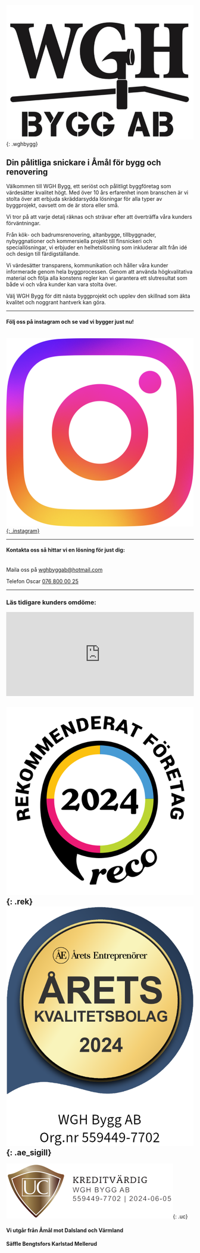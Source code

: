 ![wgh](/wghbygg.jpg){: .wghbygg}

## Din pålitliga snickare i Åmål för bygg och renovering

Välkommen till WGH Bygg, ett seriöst och pålitligt byggföretag som värdesätter kvalitet högt. Med över 10 års erfarenhet inom branschen är vi stolta över att erbjuda skräddarsydda lösningar för alla typer av byggprojekt, oavsett om de är stora eller små.

Vi tror på att varje detalj räknas och strävar efter att överträffa våra kunders förväntningar.

Från kök- och badrumsrenovering, altanbygge, tillbyggnader, nybyggnationer och kommersiella projekt till finsnickeri och speciallösningar, vi erbjuder en helhetslösning som inkluderar allt från idé och design till färdigställande.

Vi värdesätter transparens, kommunikation och håller våra kunder informerade genom hela byggprocessen. Genom att använda högkvalitativa material och följa alla konstens regler kan vi garantera ett slutresultat som både vi och våra kunder kan vara stolta över.

Välj WGH Bygg för ditt nästa byggprojekt och upplev den skillnad som äkta kvalitet och noggrant hantverk kan göra.

---

#### Följ oss på instagram och se vad vi bygger just nu!
\
[![instagram](ig_logo.png){: .instagram}](https://www.instagram.com/wghbygg/)

---

#### Kontakta oss så hittar vi en lösning för just dig:
\
Maila oss på [wghbyggab@hotmail.com](mailto:wghbyggab@hotmail.com)

Telefon Oscar [076 800 00 25](tel:+46768000025)

---
### Läs tidigare kunders omdöme:

<iframe src="https://widget.reco.se/v2/widget/5180025?mode=HORIZONTAL_QUOTE&inverted=false&border=true" title="Wgh Bygg AB - Omdömen på Reco" height="225" style="width:100%;border:0;display:block;overflow: hidden;" data-reactroot=""></iframe>

![rek](/reco_rek.svg){: .rek}   ![ae_sigill](/ae_sigill.png){: .ae_sigill}
---

![UC](/UC.png){: .uc}

#### Vi utgår från Åmål mot Dalsland och Värmland
#### Säffle Bengtsfors Karlstad Mellerud
